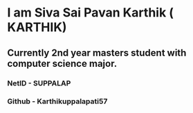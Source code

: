 # I am Siva Sai Pavan Karthik ( KARTHIK)
## Currently 2nd year masters student with computer science major.

### NetID - SUPPALAP
### Github - Karthikuppalapati57
